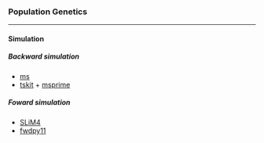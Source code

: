 ### Population Genetics

-----

#### Simulation

##### Backward simulation

- [ms](https://home.uchicago.edu/~rhudson1/source/mksamples.html)
- [tskit](https://github.com/tskit-dev/tskit) + [msprime](https://github.com/tskit-dev/msprime)

##### Foward simulation

- [SLiM4](https://github.com/MesserLab/SLiM)
- [fwdpy11](https://github.com/molpopgen/fwdpy11)